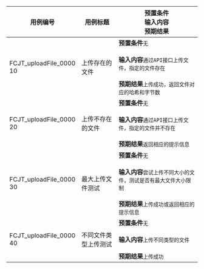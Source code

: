 |用例编号|用例标题|预置条件<br>输入内容<br>预期结果|
|----------------|----------------|----------------|
|<a name="FCJT_uploadFile_000010"></a>FCJT_uploadFile_0000<br>10|上传存在的文件|**预置条件**`无`<br><br>**输入内容**`通过API接口上传文件，指定的文件存在`<br><br>**预期结果**`上传成功，返回文件对应的哈希和字节数`|
|<a name="FCJT_uploadFile_000020"></a>FCJT_uploadFile_0000<br>20|上传不存在的文件|**预置条件**`无`<br><br>**输入内容**`通过API接口上传文件，指定的文件并不存在`<br><br>**预期结果**`返回相应的提示信息`|
|<a name="FCJT_uploadFile_000030"></a>FCJT_uploadFile_0000<br>30|最大上传文件测试|**预置条件**`无`<br><br>**输入内容**`尝试上传不同大小的文件，测试是否有最大文件大小限制`<br><br>**预期结果**`上传成功或返回相应的提示信息`|
|<a name="FCJT_uploadFile_000040"></a>FCJT_uploadFile_0000<br>40|不同文件类型上传测试|**预置条件**`无`<br><br>**输入内容**`上传不同类型的文件`<br><br>**预期结果**`上传成功`|

